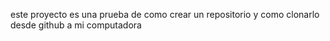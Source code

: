 este proyecto es una prueba de como crear un repositorio y como clonarlo desde github  a mi computadora